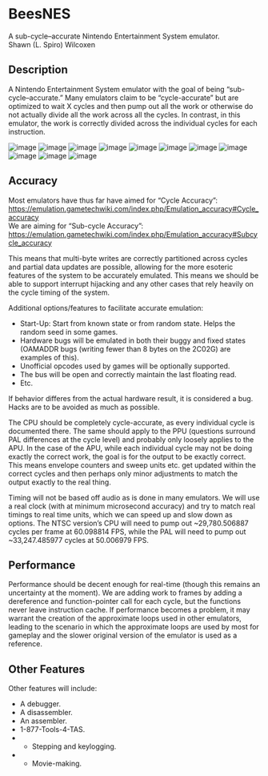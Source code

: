 # BeesNES
A sub-cycle–accurate Nintendo Entertainment System emulator.
<br>Shawn (L. Spiro) Wilcoxen  

## Description
A Nintendo Entertainment System emulator with the goal of being “sub-cycle–accurate.” Many emulators claim to be “cycle-accurate” but are optimized to wait X cycles and then pump out all the work or otherwise do not actually divide all the work across all the cycles. In contrast, in this emulator, the work is correctly divided across the individual cycles for each instruction.

![image](https://user-images.githubusercontent.com/7362666/209457943-0ea5581c-2220-44bf-a046-ed2be6bf77d4.png)
![image](https://user-images.githubusercontent.com/7362666/209458107-919f63ed-2a4b-4bc0-ae65-46aff1c799b4.png)
![image](https://user-images.githubusercontent.com/7362666/209458143-d44796b1-c0cf-40e1-9f89-b71b8be555b1.png)
![image](https://user-images.githubusercontent.com/7362666/209458158-a01a7a05-bcee-494e-a0cc-8ee3e759cae8.png)
![image](https://user-images.githubusercontent.com/7362666/209458173-abb73203-21b0-4f74-8b76-e0113ed76cf7.png)
![image](https://user-images.githubusercontent.com/7362666/209458188-0fb8a5c5-3d25-4583-b618-e7ea92e3c75d.png)
![image](https://user-images.githubusercontent.com/7362666/209458230-92ef54ae-ce4e-4ceb-9a0d-e7e235c57feb.png)
![image](https://user-images.githubusercontent.com/7362666/209458242-87f07e69-22bf-44de-b3ba-ad15ddc157e0.png)
![image](https://user-images.githubusercontent.com/7362666/209458269-7ffe82aa-63fd-4327-b56a-fbbd392cbd38.png)
![image](https://user-images.githubusercontent.com/7362666/209458418-5e562f83-043b-4e38-aefc-cc8fb6eb568f.png)
![image](https://user-images.githubusercontent.com/7362666/209458490-10276135-25ad-40c0-930d-b0b273b6ef1d.png)



## Accuracy
Most emulators have thus far have aimed for “Cycle Accuracy”: https://emulation.gametechwiki.com/index.php/Emulation_accuracy#Cycle_accuracy  
We are aiming for “Sub-cycle Accuracy”: https://emulation.gametechwiki.com/index.php/Emulation_accuracy#Subcycle_accuracy  
	
This means that multi-byte writes are correctly partitioned across cycles and partial data updates are possible, allowing for the more esoteric features of the system to be accurately emulated.  This means we should be able to support interrupt hijacking and any other cases that rely heavily on the cycle timing of the system.  

Additional options/features to facilitate accurate emulation:  
* Start-Up: Start from known state or from random state.  Helps the random seed in some games.  
* Hardware bugs will be emulated in both their buggy and fixed states (OAMADDR bugs (writing fewer than 8 bytes on the 2C02G) are examples of this).  
* Unofficial opcodes used by games will be optionally supported.  
* The bus will be open and correctly maintain the last floating read.  
* Etc.  

If behavior differes from the actual hardware result, it is considered a bug.  Hacks are to be avoided as much as possible.

The CPU should be completely cycle-accurate, as every individual cycle is documented there. The same should apply to the PPU (questions surround PAL differences at the cycle level) and probably only loosely applies to the APU.  In the case of the APU, while each individual cycle may not be doing exactly the correct work, the goal is for the output to be exactly correct. This means envelope counters and sweep units etc. get updated within the correct cycles and then perhaps only minor adjustments to match the output exactly to the real thing.  

Timing will not be based off audio as is done in many emulators. We will use a real clock (with at minimum microsecond accuracy) and try to match real timings to real time units, which we can speed up and slow down as options.  The NTSC version’s CPU will need to pump out ~29,780.506887 cycles per frame at 60.098814 FPS, while the PAL will need to pump out ~33,247.485977 cycles at 50.006979 FPS.

## Performance
Performance should be decent enough for real-time (though this remains an uncertainty at the moment). We are adding work to frames by adding a dereference and function-pointer call for each cycle, but the functions never leave instruction cache. If performance becomes a problem, it may warrant the creation of the approximate loops used in other emulators, leading to the scenario in which the approximate loops are used by most for gameplay and the slower original version of the emulator is used as a reference.  

## Other Features
Other features will include:  
* A debugger.  
* A disassembler.  
* An assembler.  
* 1-877-Tools-4-TAS.  
* * Stepping and keylogging.  
* * Movie-making.  
